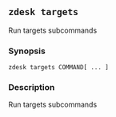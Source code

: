 ## `zdesk targets`

Run targets subcommands

### Synopsis

    zdesk targets COMMAND[ ... ]

### Description

Run targets subcommands

